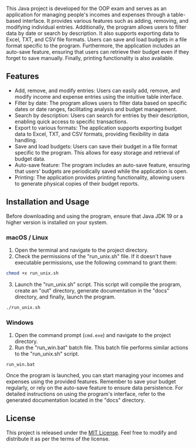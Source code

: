 This Java project is developed for the OOP exam and serves as an application for managing people's incomes and expenses through a table-based interface. It provides various features such as adding, removing, and modifying individual entries. Additionally, the program allows users to filter data by date or search by description. It also supports exporting data to Excel, TXT, and CSV file formats. Users can save and load budgets in a file format specific to the program. Furthermore, the application includes an auto-save feature, ensuring that users can retrieve their budget even if they forget to save manually. Finally, printing functionality is also available.

## Features

-   Add, remove, and modify entries: Users can easily add, remove, and modify income and expense entries using the intuitive table interface.
-   Filter by date: The program allows users to filter data based on specific dates or date ranges, facilitating analysis and budget management.
-   Search by description: Users can search for entries by their description, enabling quick access to specific transactions.
-   Export to various formats: The application supports exporting budget data to Excel, TXT, and CSV formats, providing flexibility in data handling.
-   Save and load budgets: Users can save their budget in a file format specific to the program. This allows for easy storage and retrieval of budget data.
-   Auto-save feature: The program includes an auto-save feature, ensuring that users' budgets are periodically saved while the application is open.
-   Printing: The application provides printing functionality, allowing users to generate physical copies of their budget reports.

## Installation and Usage

Before downloading and using the program, ensure that Java JDK 19 or a higher version is installed on your system.

### macOS / Linux

1.  Open the terminal and navigate to the project directory.
2.  Check the permissions of the "run_unix.sh" file. If it doesn't have executable permissions, use the following command to grant them:
```bash
chmod +x run_unix.sh
```
3. Launch the "run_unix.sh" script. This script will compile the program, create an "out" directory, generate documentation in the "docs" directory, and finally, launch the program.
```bash
./run_unix.sh
```

### Windows

1.  Open the command prompt (`cmd.exe`) and navigate to the project directory.
2.  Run the "run_win.bat" batch file. This batch file performs similar actions to the "run_unix.sh" script.
```
run_win.bat
```
Once the program is launched, you can start managing your incomes and expenses using the provided features. Remember to save your budget regularly, or rely on the auto-save feature to ensure data persistence. For detailed instructions on using the program's interface, refer to the generated documentation located in the "docs" directory.

## License

This project is released under the [MIT License](https://chat.openai.com/LICENSE). Feel free to modify and distribute it as per the terms of the license.
